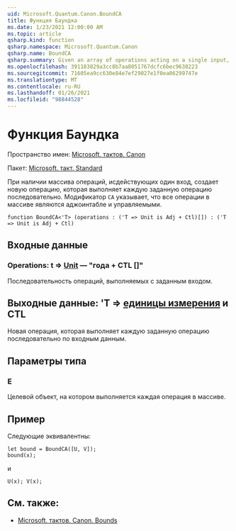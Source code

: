 ```yaml
---
uid: Microsoft.Quantum.Canon.BoundCA
title: Функция Баундка
ms.date: 1/23/2021 12:00:00 AM
ms.topic: article
qsharp.kind: function
qsharp.namespace: Microsoft.Quantum.Canon
qsharp.name: BoundCA
qsharp.summary: Given an array of operations acting on a single input, produces a new operation that performs each given operation in sequence. The modifier `CA` indicates that all operations in the array are adjointable and controllable.
ms.openlocfilehash: 391183829a3cc8b7aa8051767dcfc6bec9638223
ms.sourcegitcommit: 71605ea9cc630e84e7ef29027e1f0ea06299747e
ms.translationtype: MT
ms.contentlocale: ru-RU
ms.lasthandoff: 01/26/2021
ms.locfileid: "98844528"
---
```

# <a name="boundca-function"></a>Функция Баундка

Пространство имен: [Microsoft. тактов. Canon](xref:Microsoft.Quantum.Canon)

Пакет: [Microsoft. такт. Standard](https://nuget.org/packages/Microsoft.Quantum.Standard)


При наличии массива операций, исдействующих один вход, создает новую операцию, которая выполняет каждую заданную операцию последовательно.
Модификатор `CA` указывает, что все операции в массиве являются аджоинтабле и управляемыми.

```qsharp
function BoundCA<'T> (operations : ('T => Unit is Adj + Ctl)[]) : ('T => Unit is Adj + Ctl)
```


## <a name="input"></a>Входные данные

### <a name="operations--t--unit--is-adj--ctl"></a>Operations: t => [Unit](xref:microsoft.quantum.lang-ref.unit)  — "года + CTL []"

Последовательность операций, выполняемых с заданным входом.



## <a name="output--t--unit--is-adj--ctl"></a>Выходные данные: 'T => [единицы измерения](xref:microsoft.quantum.lang-ref.unit)  и CTL

Новая операция, которая выполняет каждую заданную операцию последовательно по входным данным.

## <a name="type-parameters"></a>Параметры типа

### <a name="t"></a>Е

Целевой объект, на котором выполняется каждая операция в массиве.

## <a name="example"></a>Пример

Следующие эквивалентны:

```qsharp
let bound = BoundCA([U, V]);
bound(x);
```

и

```qsharp
U(x); V(x);
```

## <a name="see-also"></a>См. также:

- [Microsoft. тактов. Canon. Bounds](xref:Microsoft.Quantum.Canon.Bound)